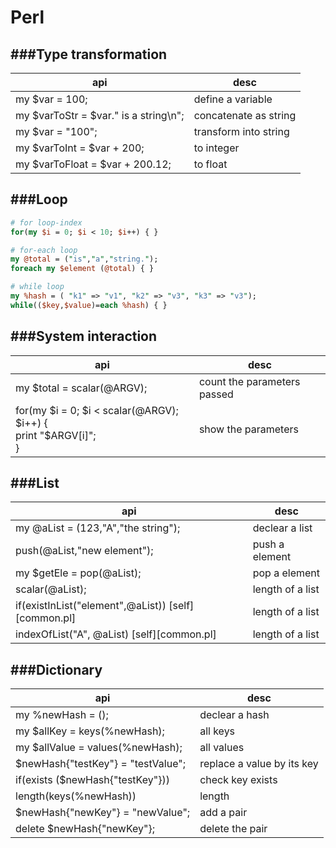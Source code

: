 # Perl

<script type="text/javascript" src="../js/general.js"></script>

###Type transformation
---

| api | desc |
| -- | -- |
| my $var = 100; | define a variable |
| my $varToStr = $var." is a string\n";| concatenate as string |
| my $var = "100"; | transform into string |
| my $varToInt = $var + 200; | to integer |
| my $varToFloat = $var + 200.12; | to float |

###Loop
---

```Perl
# for loop-index				
for(my $i = 0; $i < 10; $i++) { }
```

```Perl
# for-each loop
my @total = ("is","a","string.");
foreach my $element (@total) { }
```

```Perl
# while loop
my %hash = ( "k1" => "v1", "k2" => "v3", "k3" => "v3");
while(($key,$value)=each %hash) { }
```

###System interaction
---

| api | desc |
| -- | -- |
| my $total = scalar(@ARGV); | count the parameters passed |
| for(my $i = 0; $i < scalar(@ARGV); $i++) {<br> print "$ARGV[i]";<br> } | show the parameters |

###List
---

| api | desc |
| -- | -- |
| my @aList = (123,"A","the string"); | declear a list |
| push(@aList,"new element"); | push a element |
| my $getEle = pop(@aList); | pop a element |
| scalar(@aList); | length of a list |
| if(existInList("element",@aList)) [self][common.pl] | length of a list |
| indexOfList("A", @aList) [self][common.pl] | length of a list |

###Dictionary
---

| api | desc |
| -- | -- |
| my %newHash = (); | declear a hash |
| my $allKey = keys(%newHash); | all keys |
| my $allValue = values(%newHash); | all values |
| $newHash{"testKey"} = "testValue"; | replace a value by its key |
| if(exists ($newHash{"testKey"})) | check key exists |
| length(keys(%newHash)) | length |
| $newHash{"newKey"} = "newValue"; | add a pair |
| delete $newHash{"newKey"}; | delete the pair |
